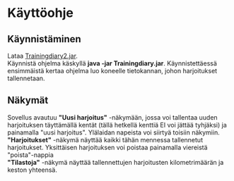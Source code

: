 # Käyttöohje
## Käynnistäminen
Lataa [Trainingdiary2.jar](https://github.com/Hilma-H/otm/releases/tag/viikko6).  
Käynnistä ohjelma käskyllä **java -jar Trainingdiary.jar**. Käynnistettäessä ensimmäistä kertaa ohjelma luo koneelle tietokannan, johon harjoitukset tallennetaan.
## Näkymät
Sovellus avautuu **"Uusi harjoitus"** -näkymään, jossa voi tallentaa uuden harjoituksen täyttämällä kentät (tällä hetkellä kenttiä EI voi jättää tyhjäksi) ja painamalla "uusi 
harjoitus". Ylälaidan napeista voi siirtyä toisiin näkymiin.  
**"Harjoitukset"** -näkymä näyttää kaikki tähän mennessa tallennetut harjoitukset. Yksittäisen harjoituksen voi poistaa painamalla viereistä "poista"-nappia  
**"Tilastoja"** -näkymä näyttää tallennettujen harjoitusten kilometrimäärän ja keston yhteensä.
